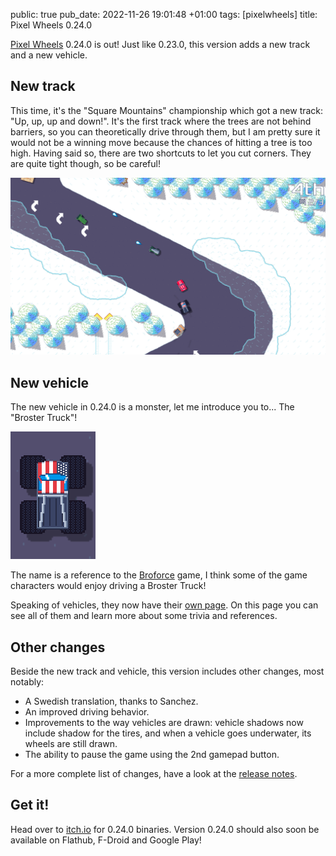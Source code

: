 public: true
pub_date: 2022-11-26 19:01:48 +01:00
tags: [pixelwheels]
title: Pixel Wheels 0.24.0

[Pixel Wheels][pw] 0.24.0 is out! Just like 0.23.0, this version adds a new track and a new vehicle.

[pw]: /projects/pixelwheels/

## New track

This time, it's the "Square Mountains" championship which got a new track: "Up, up, up and down!". It's the first track where the trees are not behind barriers, so you can theoretically drive through them, but I am pretty sure it would not be a winning move because the chances of hitting a tree is too high. Having said so, there are two shortcuts to let you cut corners. They are quite tight though, so be careful!

![Screenshot of the "Up, up, up and down!" track](up-up-up-down.png)

## New vehicle

The new vehicle in 0.24.0 is a monster, let me introduce you to... The "Broster Truck"!

![The Broster Truck](broster-truck.png)

The name is a reference to the [Broforce][] game, I think some of the game characters would enjoy driving a Broster Truck!

[Broforce]: https://www.broforcegame.com/

Speaking of vehicles, they now have their [own page](/projects/pixelwheels/vehicles). On this page  you can see all of them and learn more about some trivia and references.

<!-- break -->

## Other changes

Beside the new track and vehicle, this version includes other changes, most notably:

- A Swedish translation, thanks to Sanchez.
- An improved driving behavior.
- Improvements to the way vehicles are drawn: vehicle shadows now include shadow for the tires, and when a vehicle goes underwater, its wheels are still drawn.
- The ability to pause the game using the 2nd gamepad button.

For a more complete list of changes, have a look at the [release notes][].

## Get it!

Head over to [itch.io][] for 0.24.0 binaries. Version 0.24.0 should also soon be available on Flathub, F-Droid and Google Play!

[itch.io]: https://agateau.itch.io/pixelwheels
[release notes]: https://github.com/agateau/pixelwheels/releases/tag/0.24.0
